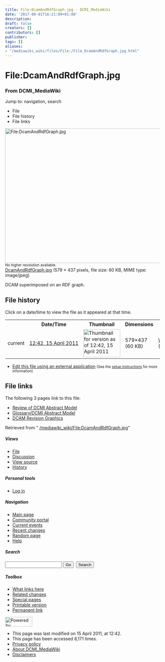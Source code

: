```yaml
---
title: File:DcamAndRdfGraph.jpg - DCMI_MediaWiki
date: '2017-09-01T16:21:09+01:00'
description: 
draft: false
creators: []
contributors: []
publisher: 
tags: []
aliases:
- "/mediawiki_wiki/files/File:/File_DcamAndRdfGraph.jpg.html"
---
```


<a id="top"></a>
# File:DcamAndRdfGraph.jpg

### From DCMI\_MediaWiki

Jump to: navigation, search
<!-- start content -->
- File
- File history
- File links

 [<img alt="File:DcamAndRdfGraph.jpg" src="/images/a/a6/DcamAndRdfGraph.jpg" width="579" height="437">](/mediawiki_wiki/files/DcamAndRdfGraph.jpg)  
<small>No higher resolution available.</small>  
 [DcamAndRdfGraph.jpg](/images/a/a6/DcamAndRdfGraph.jpg)‎ (579 × 437 pixels, file size: 60 KB, MIME type: image/jpeg)

DCAM superimposed on an RDF graph.

<!-- 
NewPP limit report
Preprocessor node count: 1/1000000
Post-expand include size: 0/2097152 bytes
Template argument size: 0/2097152 bytes
Expensive parser function count: 0/100
-->
## File history

Click on a date/time to view the file as it appeared at that time.

<table class="wikitable filehistory">
  <tr>
    <td></td>
    <th>Date/Time</th>
    <th>Thumbnail</th>
    <th>Dimensions</th>
    <th>User</th>
    <th>Comment</th>
  </tr>
  <tr>
    <td>current</td>
    <td class="filehistory-selected" style="white-space: nowrap;"><a href="/mediawiki_wiki/files/DcamAndRdfGraph.jpg">12:42, 15 April 2011</a></td>
    <td><a href="/images/a/a6/DcamAndRdfGraph.jpg"><img alt="Thumbnail for version as of 12:42, 15 April 2011" src="/images/a/a6/DcamAndRdfGraph.jpg" width="120" height="91"></a></td>
    <td>579×437 <span style="white-space: nowrap;">(60 KB)</span>
    </td>
    <td>
      <a href="/index.php/User:WikiSysop" title="User:WikiSysop" class="mw-userlink">WikiSysop</a> <span style="white-space: nowrap;"> <span class="mw-usertoollinks">(<a href="/index.php?title=User_talk:WikiSysop&amp;action=edit&amp;redlink=1" class="new" title="User talk:WikiSysop (page does not exist)">Talk</a> | <a href="/index.php/Special:Contributions/WikiSysop" title="Special:Contributions/WikiSysop">contribs</a>)</span></span>
    </td>
    <td> <span class="comment">(DCAM superimposed on an RDF graph.)</span>
    </td>
  </tr>
</table>

  

- [Edit this file using an external application](/index.php?title=File:DcamAndRdfGraph.jpg&action=edit&externaledit=true&mode=file "File:DcamAndRdfGraph.jpg") <small>(See the <a href="http://www.mediawiki.org/wiki/Manual:External_editors" class="external text" rel="nofollow">setup instructions</a> for more information)</small>

## File links

The following 3 pages link to this file:

- [Review of DCMI Abstract Model](/index.php/Review_of_DCMI_Abstract_Model "Review of DCMI Abstract Model")
- [Glossary/DCMI Abstract Model](/index.php/Glossary/DCMI_Abstract_Model "Glossary/DCMI Abstract Model")
- [DCAM Revision Graphics](/index.php/DCAM_Revision_Graphics "DCAM Revision Graphics")

Retrieved from " [/mediawiki_wiki/File:DcamAndRdfGraph.jpg](/mediawiki_wiki/files/File:/File:DcamAndRdfGraph.jpg.html)"

<!-- end content -->

##### Views

- [File](/mediawiki_wiki/files/File:/File:DcamAndRdfGraph.jpg.html)
- [Discussion](/index.php?title=File_talk:DcamAndRdfGraph.jpg&action=edit&redlink=1 "Discussion about the content page [t]")
- [View source](/index.php?title=File:DcamAndRdfGraph.jpg&action=edit "This page is protected.
You can view its source [e]")
- [History](/index.php?title=File:DcamAndRdfGraph.jpg&action=history "Past revisions of this page [h]")

##### Personal tools

- [Log in](/index.php?title=Special:UserLogin&returnto=File:DcamAndRdfGraph.jpg "You are encouraged to log in; however, it is not mandatory [o]")

<script type="text/javascript"> if (window.isMSIE55) fixalpha(); </script>

##### Navigation

- [Main page](/index.php/Main_Page "Visit the main page [z]")
- [Community portal](/index.php/DCMI_MediaWiki:Community_portal "About the project, what you can do, where to find things")
- [Current events](/index.php/DCMI_MediaWiki:Current_events "Find background information on current events")
- [Recent changes](/index.php/Special:RecentChanges "The list of recent changes in the wiki [r]")
- [Random page](/index.php/Special:Random "Load a random page [x]")
- [Help](/index.php/Help:Contents "The place to find out")

##### <label for="searchInput">Search</label>

<form action="/index.php" id="searchform">
				<input type="hidden" name="title" value="Special:Search">
				<input id="searchInput" title="Search DCMI_MediaWiki" accesskey="f" type="search" name="search">
				<input type="submit" name="go" class="searchButton" id="searchGoButton" value="Go" title="Go to a page with this exact name if exists"> 
				<input type="submit" name="fulltext" class="searchButton" id="mw-searchButton" value="Search" title="Search the pages for this text">
			</form>

##### Toolbox

- [What links here](/index.php/Special:WhatLinksHere/File:DcamAndRdfGraph.jpg "List of all wiki pages that link here [j]")
- [Related changes](/index.php/Special:RecentChangesLinked/File:DcamAndRdfGraph.jpg "Recent changes in pages linked from this page [k]")
- [Special pages](/index.php/Special:SpecialPages "List of all special pages [q]")
- [Printable version](/index.php?title=File:DcamAndRdfGraph.jpg&printable=yes "Printable version of this page [p]")
- [Permanent link](/index.php?title=File:DcamAndRdfGraph.jpg&oldid=46 "Permanent link to this revision of the page")

<!-- end of the left (by default at least) column -->

 [<img src="/skins/common/images/poweredby_mediawiki_88x31.png" height="31" width="88" alt="Powered by MediaWiki">](http://www.mediawiki.org/)

- This page was last modified on 15 April 2011, at 12:42.
- This page has been accessed 8,171 times.
- [Privacy policy](/index.php/DCMI_MediaWiki:Privacy_policy "DCMI MediaWiki:Privacy policy")
- [About DCMI\_MediaWiki](/index.php/DCMI_MediaWiki:About "DCMI MediaWiki:About")
- [Disclaimers](/index.php/DCMI_MediaWiki:General_disclaimer "DCMI MediaWiki:General disclaimer")

<script>if (window.runOnloadHook) runOnloadHook();</script><!-- Served in 0.577 secs. -->
